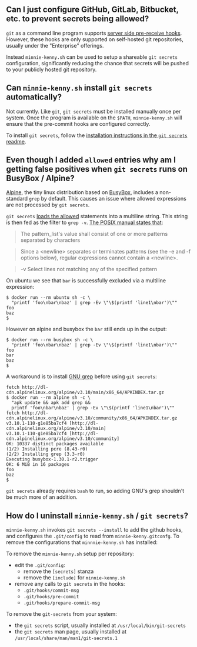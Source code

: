 ## Can I just configure GitHub, GitLab, Bitbucket, etc. to prevent secrets being allowed?

`git` as a command line program supports [server side pre-receive
hooks](https://git-scm.com/book/en/v2/Customizing-Git-Git-Hooks#_server_side_hooks). However, these hooks are only
supported on self-hosted git repositories, usually under the "Enterprise" offerings.

Instead `minnie-kenny.sh` can be used to setup a shareable `git secrets` configuration, significantly reducing the
chance that secrets will be pushed to your publicly hosted git repository.

## Can `minnie-kenny.sh` install `git secrets` automatically?

Not currently. Like `git`, `git secrets` must be installed manually once per system. Once the program is available on
the `$PATH`, `minnie-kenny.sh` will ensure that the pre-commit hooks are configured correctly.

To install `git secrets`, follow the [installation instructions in the `git secrets`
readme](https://github.com/awslabs/git-secrets#installing-git-secrets).

## Even though I added `allowed` entries why am I getting false positives when `git secrets` runs on BusyBox / Alpine?

[Alpine](https://alpinelinux.org/about/), the tiny linux distribution based on
[BusyBox](https://busybox.net/about.html), includes a non-standard `grep` by default. This causes an issue where allowed
expressions are not processed by `git secrets`.

`git secrets` [loads the allowed](https://github.com/awslabs/git-secrets/blob/1.3.0/git-secrets#L63-L69) statements into
a multiline string. This string is then fed as the filter to `grep -v`. [The POSIX manual states
that](https://pubs.opengroup.org/onlinepubs/9699919799/utilities/grep.html#tag_20_55_03):

> The pattern_list's value shall consist of one or more patterns separated by <newline> characters

> Since a &lt;newline&gt; separates or terminates patterns (see the -e and -f options below), regular expressions cannot
> contain a &lt;newline&gt;.

> -v Select lines not matching any of the specified pattern

On ubuntu we see that `bar` is successfully excluded via a multiline expression:

```console
$ docker run --rm ubuntu sh -c \
  "printf 'foo\nbar\nbaz' | grep -Ev \"\$(printf 'line1\nbar')\""
foo
baz
$
```

However on alpine and busybox the `bar` still ends up in the output:

```console
$ docker run --rm busybox sh -c \
  "printf 'foo\nbar\nbaz' | grep -Ev \"\$(printf 'line1\nbar')\""
foo
bar
baz
$
```

A workaround is to install [GNU grep](https://pkgs.alpinelinux.org/packages?name=grep&branch=edge) before using
`git secrets`:

```console
fetch http://dl-cdn.alpinelinux.org/alpine/v3.10/main/x86_64/APKINDEX.tar.gz
$ docker run --rm alpine sh -c \
  "apk update && apk add grep &&
  printf 'foo\nbar\nbaz' | grep -Ev \"\$(printf 'line1\nbar')\""
fetch http://dl-cdn.alpinelinux.org/alpine/v3.10/community/x86_64/APKINDEX.tar.gz
v3.10.1-110-g1e85ba7cf4 [http://dl-cdn.alpinelinux.org/alpine/v3.10/main]
v3.10.1-110-g1e85ba7cf4 [http://dl-cdn.alpinelinux.org/alpine/v3.10/community]
OK: 10337 distinct packages available
(1/2) Installing pcre (8.43-r0)
(2/2) Installing grep (3.3-r0)
Executing busybox-1.30.1-r2.trigger
OK: 6 MiB in 16 packages
foo
baz
$
```

`git secrets` already requires `bash` to run, so adding GNU's grep shouldn't be much more of an addition.

## How do I uninstall `minnie-kenny.sh` / `git secrets`?

`minnie-kenny.sh` invokes `git secrets --install` to add the github hooks, and configures the `.git/config` to read from
`minnie-kenny.gitconfg`. To remove the configurations that `minnnie-kenny.sh` has installed:

To remove the `minnie-kenny.sh` setup per repository:

- edit the `.git/config`:
    - remove the `[secrets]` stanza
    - remove the `[include]` for `minnie-kenny.sh`
- remove any calls to `git secrets` in the hooks:
    - `.git/hooks/commit-msg`
    - `.git/hooks/pre-commit`
    - `.git/hooks/prepare-commit-msg`

To remove the `git-secrets` from your system:

- the `git secrets` script, usually installed at `/usr/local/bin/git-secrets`
- the `git secrets` man page, usually installed at `/usr/local/share/man/man1/git-secrets.1`
